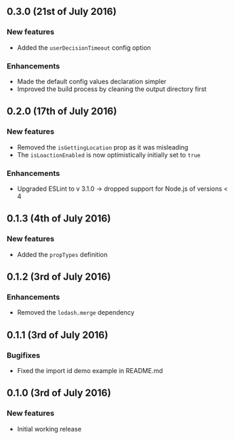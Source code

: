 ## 0.3.0 (21st of July 2016)

### New features
  * Added the `userDecisionTimeout` config option

### Enhancements
  * Made the default config values declaration simpler
  * Improved the build process by cleaning the output directory first

## 0.2.0 (17th of July 2016)

### New features
  * Removed the `isGettingLocation` prop as it was misleading
  * The `isLoactionEnabled` is now optimistically initially set to `true`

### Enhancements
  * Upgraded ESLint to v 3.1.0 -> dropped support for Node.js of versions < 4

## 0.1.3 (4th of July 2016)

### New features
  * Added the `propTypes` definition

## 0.1.2 (3rd of July 2016)

### Enhancements
  * Removed the `lodash.merge` dependency

## 0.1.1 (3rd of July 2016)

### Bugifixes
  * Fixed the import id demo example in README.md

## 0.1.0 (3rd of July 2016)

### New features
  * Initial working release